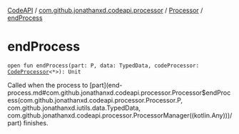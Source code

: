 [CodeAPI](../../index.md) / [com.github.jonathanxd.codeapi.processor](../index.md) / [Processor](index.md) / [endProcess](.)

# endProcess

`open fun endProcess(part: P, data: TypedData, codeProcessor: `[`CodeProcessor`](../-code-processor/index.md)`<*>): Unit`

Called when the process to [part](end-process.md#com.github.jonathanxd.codeapi.processor.Processor$endProcess(com.github.jonathanxd.codeapi.processor.Processor.P, com.github.jonathanxd.iutils.data.TypedData, com.github.jonathanxd.codeapi.processor.ProcessorManager((kotlin.Any)))/part) finishes.

